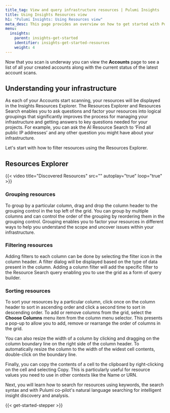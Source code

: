 ```yaml
---
title_tag: View and query infrastructure resources | Pulumi Insights
title: Using Insights Resources view
h1: "Pulumi Insights: Using Resources view"
meta_desc: This page provides an overview on how to get started with Pulumi Insights Accounts.
menu:
  insights:
    parent: insights-get-started
    identifier: insights-get-started-resources
    weight: 4
---
```


Now that you scan is underway you can view the **Accounts** page to see a list of all your created accounts along with the current status of the latest account scans.

## Understanding your infrastructure

As each of your Accounts start scanning, your resources will be displayed in the Insights Resources Explorer. The Resources Explorer and Resources Search enables you to ask questions and factor your resources into logical groupings that significantly improves the process for managing your infrastructure and getting answers to key questions needed for your projects. For example, you can ask the AI Resource Search to ‘Find all public IP addresses’ and any other question you might have about your infrastructure.

Let's start with how to filter resources using the Resources Explorer.

## Resources Explorer

{{< video title="Discovered Resources" src="" autoplay="true" loop="true" >}}

### Grouping resources

To group by a particular column, drag and drop the column header to the grouping control in the top left of the grid. You can group by multiple columns and can control the order of the grouping by reordering them in the grouping control. Grouping enables you to factor your resources in different ways to help you understand the scope and uncover issues within your infrastructure.

### Filtering resources

Adding filters to each column can be done by selecting the filter icon in the column header. A filter dialog will be displayed based on the type of data present in the column. Adding a column filter will add the specific filter to the Resource Search query enabling you to use the grid as a form of query builder.

### Sorting resources

To sort your resources by a particular column, click once on the column header to sort in ascending order and click a second time to sort in descending order. To add or remove columns from the grid, select the **Choose Columns** menu item from the column menu selector. This presents a pop-up to allow you to add, remove or rearrange the order of columns in the grid.

You can also resize the width of a column by clicking and dragging on the column boundary line on the right side of the column header. To automatically resize the column to the width of the widest cell contents, double-click on the boundary line.

Finally, you can copy the contents of a cell to the clipboard by right-clicking on the cell and selecting Copy. This is particularly useful for resource values you need to use in other contexts like the Name or URN.

Next, you will learn how to search for resources using keywords, the search syntax and with Pulumi co-pilot's natural language searching for intelligent insight discovery and analysis.

{{< get-started-stepper >}}
